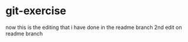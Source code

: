 # git-exercise
now this is the editing that i have done in the readme branch
2nd edit on readme branch